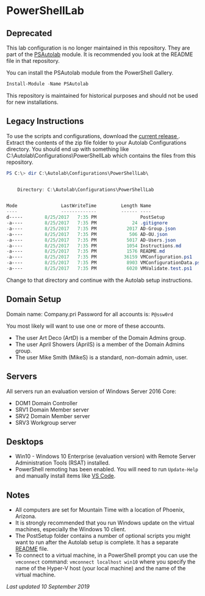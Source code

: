 # PowerShellLab

## Deprecated

This lab configuration is no longer maintained in this repository. They are part of the [PSAutolab](https://github.com/pluralsight/PS-AutoLab-Env) module. It is recommended you look at the README file in that repository.

You can install the PSAutolab module from the PowerShell Gallery.

```powershell
Install-Module -Name PSAutolab
```

This repository is maintained for historical purposes and should not be used for new installations.

## Legacy Instructions

To use the scripts and configurations, download the [current release ](https://github.com/jdhitsolutions/PowerShellLab/archive/0.10.0.zip). Extract the contents of the zip file folder to your Autolab Configurations directory. You should end up with something like C:\Autolab\Configurations\PowerShellLab which contains the files from this repository.

```powershell
PS C:\> dir C:\Autolab\Configurations\PowerShellLab\


    Directory: C:\Autolab\Configurations\PowerShellLab


Mode                LastWriteTime         Length Name
----                -------------         ------ ----
d-----        8/25/2017   7:35 PM                PostSetup
-a----        8/25/2017   7:35 PM             24 .gitignore
-a----        8/25/2017   7:35 PM           2017 AD-Group.json
-a----        8/25/2017   7:35 PM            506 AD-OU.json
-a----        8/25/2017   7:35 PM           5017 AD-Users.json
-a----        8/25/2017   7:35 PM           1054 Instructions.md
-a----        8/25/2017   7:35 PM           1576 README.md
-a----        8/25/2017   7:35 PM          36159 VMConfiguration.ps1
-a----        8/25/2017   7:35 PM           8903 VMConfigurationData.psd1
-a----        8/25/2017   7:35 PM           6020 VMValidate.test.ps1
```

Change to that directory and continue with the Autolab setup instructions.

## Domain Setup

Domain name: Company.pri
Password for all accounts is: `P@ssw0rd`

You most likely will want to use one or more of these accounts.

- The user Art Deco (ArtD) is a member of the Domain Admins group.
- The user April Showers (AprilS) is a member of the Domain Admins group.
- The user Mike Smith (MikeS) is a standard, non-domain admin, user.

## Servers

All servers run an evaluation version of Windows Server 2016 Core:

- DOM1 Domain Controller
- SRV1 Domain Member server
- SRV2 Domain Member server
- SRV3 Workgroup server

## Desktops

- Win10 - Windows 10 Enterprise (evaluation version) with Remote Server Administration Tools (RSAT) installed.
- PowerShell remoting has been enabled. You will need to run `Update-Help` and manually install items like [VS Code](https://code.visualstudio.com/Download).

## Notes

- All computers are set for Mountain Time with a location of Phoenix, Arizona.
- It is strongly recommended that you run Windows update on the virtual machines, especially the Windows 10 client.
- The PostSetup folder contains a number of optional scripts you might want to run after the Autolab setup is complete. It has a separate [README](./PostSetup/README.md) file.
- To connect to a virtual machine, in a PowerShell prompt you can use the `vmconnect` command: `vmconnect localhost win10` where you specify the name of the Hyper-V host (your local machine) and the name of the virtual machine.

*Last updated 10 September 2019*
